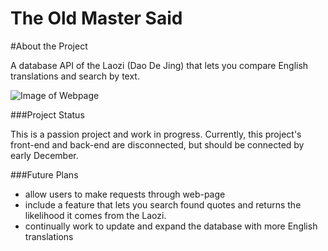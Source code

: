 # The Old Master Said

#About the Project

A database API of the Laozi (Dao De Jing) that lets you compare English translations and search by text.

![Image of Webpage](https://github.com/jacks3jk/The-Old-Master-Says/blob/main/The%20Old%20Master%20Says/front-end/img/screen.png)

###Project Status

This is a passion project and work in progress.  Currently, this project's front-end and back-end are disconnected, but should be connected by early December.

###Future Plans

- allow users to make requests through web-page
- include a feature that lets you search found quotes and returns the likelihood it comes from the Laozi.  
- continually work to update and expand the database with more English translations
